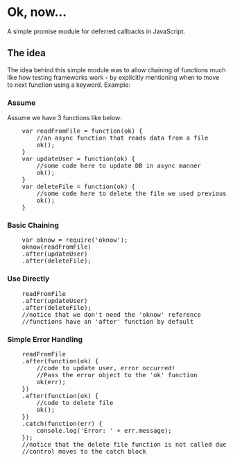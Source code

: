 Ok, now...
=====

A simple promise module for deferred callbacks in JavaScript.

## The idea

The idea behind this simple module was to allow chaining of functions much like how testing frameworks work - by explicitly mentioning when to move to next function using a keyword. Example:

### Assume
Assume we have 3 functions like below:
<pre>
	var readFromFile = function(ok) {
		//an async function that reads data from a file
		ok();
	}
	var updateUser = function(ok) {
		//some code here to update DB in async manner
		ok();
	}
	var deleteFile = function(ok) {
		//some code here to delete the file we used previously
		ok();
	}
</pre>

### Basic Chaining
<pre>
	var oknow = require('oknow');
	oknow(readFromFile)
	.after(updateUser)
	.after(deleteFile);
</pre>

### Use Directly
<pre>
	readFromFile
	.after(updateUser)
	.after(deleteFile);
	//notice that we don't need the 'oknow' reference
	//functions have an 'after' function by default
</pre>

### Simple Error Handling

<pre>
	readFromFile
	.after(function(ok) {
		//code to update user, error occurred!
		//Pass the error object to the 'ok' function
		ok(err);
	})
	.after(function(ok) {
		//code to delete file
		ok();
	})
	.catch(function(err) {
		console.log('Error: ' + err.message);
	});
	//notice that the delete file function is not called due to error
	//control moves to the catch block
</pre>